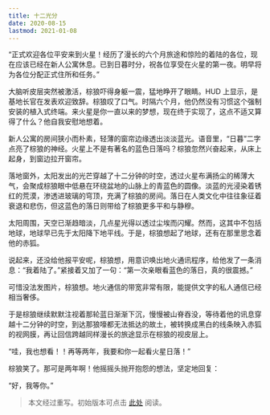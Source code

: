 ```yaml
---
title: 十二光分
date: 2020-08-15
lastmod: 2021-01-08
---
```


“正式欢迎各位平安来到火星！经历了漫长的六个月旅途和惊险的着陆的各位，现在应该已经在新人公寓休息。已到日暮时分，祝各位享受在火星的第一夜。明早将为各位分配正式住所和任务。”

<!-- more -->

大脑听皮层突然被激活，棕狼吓得身躯一震，猛地睁开了眼睛。HUD 上显示，是基地长官在发表欢迎致辞。棕狼叹了口气。时隔六个月，他仍然没有习惯这个强制安装的植入式终端。来火星是你一直以来的梦想，现在终于实现了，这点不适又算得了什么？他自我安慰地想着。

新人公寓的房间狭小而朴素，轻薄的窗帘边缘透出淡淡蓝光。语音里，“日暮”二字点亮了棕狼的神经。火星上不是有著名的蓝色日落吗？棕狼忽然兴奋起来，从床上起身，到窗边拉开窗帘。

落地窗外，太阳发出的光芒穿越了十二分钟的时空，透过火星布满扬尘的稀薄大气，会聚成棕狼眼中低悬在环绕盆地的山脉上的青蓝色的圆像。淡蓝的光浸染着锈红的荒漠，渗透进玻璃的穹顶，充满了棕狼的房间。落日在人类文化中往往象征着衰退和悲伤，但这蓝色的落日则带给了棕狼更多平和与静穆。

太阳周围，天空已渐趋暗淡，几点星光得以透过尘埃而闪耀。然而，这其中不包括地球，地球早已先于太阳降下地平线。于是，棕狼想起了地球，还有在那里思念着他的赤狐。

说起来，还没给他报平安呢，棕狼想，用意识唤出地火通讯程序，给他发了一条消息：“我着陆了。”紧接着又加了一句：“第一次亲眼看蓝色的落日，真的很震撼。”

可惜没法发图片，棕狼想。地火通信的带宽非常有限，能提供文字的私人通信已经相当奢侈。

于是棕狼继续默默注视着那轮蓝日渐渐下沉，慢慢被山脊吞没，等待着他的讯息穿越十二分钟的时空，到达那狼嚎都无法抵达的故土，被转换成黑白的线条映入赤狐的视网膜，再让回信跨越同样漫长的旅途显示在棕狼的视皮层上。

“哇，我也想看！！再等两年，我要和你一起看火星日落！”

棕狼笑了。那可是两年啊！他摇摇头抛开抱怨的想法，坚定地回复：

“好，我等你。”

> 本文经过重写。初始版本可点击 [此处](https://github.com/refparo/blog/blob/66eb4241a9c15b1f60cdcc592fc30834594a7f8b/content/universe/20200815-six-lightminutes.md) 阅读。
